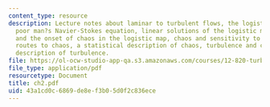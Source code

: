 ```yaml
---
content_type: resource
description: Lecture notes about laminar to turbulent flows, the logistic map as a
  poor man?s Navier-Stokes equation, linear solutions of the logistic map, bifurcations
  and the onset of chaos in the logistic map, chaos and sensitivity to initial conditions,
  routes to chaos, a statistical description of chaos, turbulence and chaos, and statistical
  description of turbulence.
file: https://ol-ocw-studio-app-qa.s3.amazonaws.com/courses/12-820-turbulence-in-the-ocean-and-atmosphere-spring-2006/43a1cd0c6869de8ef3b05d0f2c836ece_ch2.pdf
file_type: application/pdf
resourcetype: Document
title: ch2.pdf
uid: 43a1cd0c-6869-de8e-f3b0-5d0f2c836ece
---
```

